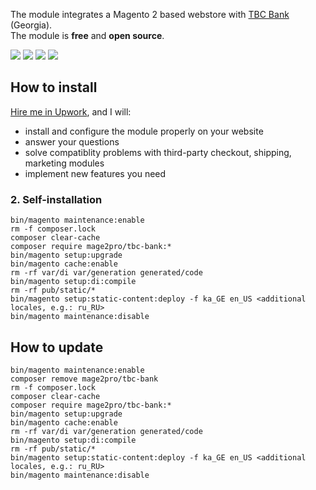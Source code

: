 The module integrates a Magento 2 based webstore with [TBC Bank](http://www.tbcbank.ge) (Georgia).  
The module is **free** and **open source**.

![](https://mage2.pro/uploads/default/original/2X/3/312d322286b2a474fb76ab5a539dfb14698a6497.png)
![](https://mage2.pro/uploads/default/original/2X/0/0aaf74161960c5d37cdfb955421a5a586d72789a.png)
![](https://mage2.pro/uploads/default/original/2X/8/8d11867a6f0b1e8920a9c5d342e24a1c7cfe5fb3.png)
![](https://mage2.pro/uploads/default/original/2X/8/8070c57ea9dbc39570110b4a39a5c8998452b104.png)

## How to install
[Hire me in Upwork](https://www.upwork.com/fl/mage2pro), and I will: 
- install and configure the module properly on your website
- answer your questions
- solve compatiblity problems with third-party checkout, shipping, marketing modules
- implement new features you need 

### 2. Self-installation
```
bin/magento maintenance:enable
rm -f composer.lock
composer clear-cache
composer require mage2pro/tbc-bank:*
bin/magento setup:upgrade
bin/magento cache:enable
rm -rf var/di var/generation generated/code
bin/magento setup:di:compile
rm -rf pub/static/*
bin/magento setup:static-content:deploy -f ka_GE en_US <additional locales, e.g.: ru_RU>
bin/magento maintenance:disable
```

## How to update
```
bin/magento maintenance:enable
composer remove mage2pro/tbc-bank
rm -f composer.lock
composer clear-cache
composer require mage2pro/tbc-bank:*
bin/magento setup:upgrade
bin/magento cache:enable
rm -rf var/di var/generation generated/code
bin/magento setup:di:compile
rm -rf pub/static/*
bin/magento setup:static-content:deploy -f ka_GE en_US <additional locales, e.g.: ru_RU>
bin/magento maintenance:disable
```